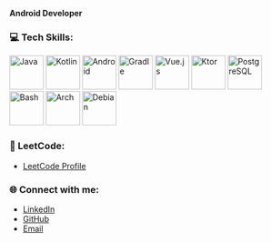 **Android Developer**

### 💻 Tech Skills:
<p> 
  <img src="https://skillicons.dev/icons?i=java" alt="Java" width="60" height="60"/> 
  <img src="https://skillicons.dev/icons?i=kotlin" alt="Kotlin" width="60" height="60"/> 
  <img src="https://skillicons.dev/icons?i=androidstudio" alt="Android" width="60" height="60"/> 
  <img src="https://skillicons.dev/icons?i=gradle" alt="Gradle" width="60" height="60"/>
  <img src="https://skillicons.dev/icons?i=vue" alt="Vue.js" width="60" height="60"/> 
  <img src="https://skillicons.dev/icons?i=ktor" alt="Ktor" width="60" height="60"/> 
  <img src="https://skillicons.dev/icons?i=postgresql" alt="PostgreSQL" width="60" height="60"/>    
  <img src="https://skillicons.dev/icons?i=bash" alt="Bash" width="60" height="60"/> 
  <img src="https://skillicons.dev/icons?i=arch" alt="Arch" width="60" height="60"/> 
  <img src="https://skillicons.dev/icons?i=debian" alt="Debian" width="60" height="60"/> 
</p>

### 🚀 LeetCode:
- [LeetCode Profile](https://leetcode.com/u/mr_aiba/)

### 🌐 Connect with me:
- [LinkedIn](https://www.linkedin.com/in/aibekmurat)
- [GitHub](https://github.com/aibabroski)
- [Email](mailto:mr.aibek.developer@gmail.com)
